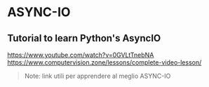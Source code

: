 # ASYNC-IO
## Tutorial to learn Python's AsyncIO
https://www.youtube.com/watch?v=0GVLtTnebNA
https://www.computervision.zone/lessons/complete-video-lesson/
> Note: link utili per apprendere al meglio ASYNC-IO
